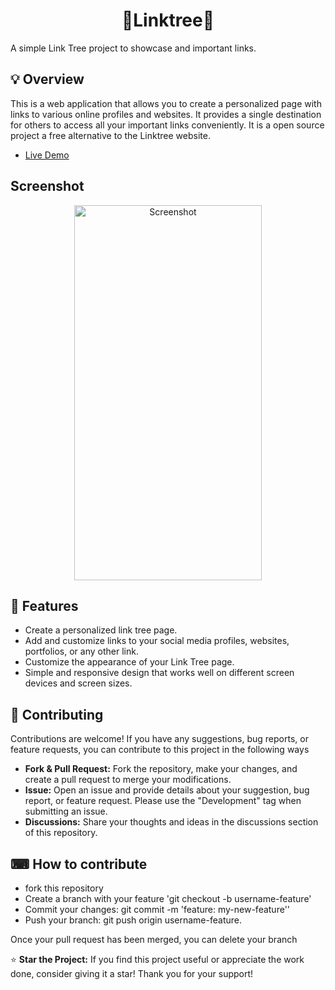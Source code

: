 <h1 align="center">🌲Linktree🌲</h1> 

A simple Link Tree project to showcase and important links.

## 💡 Overview 

This is a web application that allows you to create a personalized page with links to various online profiles and websites. It provides a single destination for others to access all your important links conveniently. It is a open source project a free alternative to the Linktree website. 
- [Live Demo](https://manthanparekh.github.io/linktree-clone/)

## Screenshot 
<p align="center">
    <img alt="Screenshot" scr="/img/Screenshot.png" width="300" height="600"
</p>

## 🚀️ Features 

- Create a personalized link tree page.
- Add and customize links to your social media profiles, websites, portfolios, or any other link. 
- Customize the appearance  of your Link Tree page. 
- Simple and responsive design that works well on different screen devices and screen sizes.

## 🤔 Contributing 
Contributions are welcome! If you have any suggestions, bug reports, or feature requests, you can contribute to this project in the following ways

- **Fork & Pull Request:** Fork the repository, make your changes, and create a pull request to merge your modifications.
- **Issue:** Open an issue and provide details about your suggestion, bug report, or feature request. Please use the "Development" tag when submitting an issue.
- **Discussions:** Share your thoughts and ideas in the discussions section of this repository.

## ⌨ How to contribute 
- fork this repository 
- Create a branch with your feature 'git checkout -b username-feature'
- Commit your changes: git commit -m 'feature: my-new-feature''
- Push your branch: git push origin username-feature. 

Once your pull request has been merged, you can delete your branch  

⭐️ **Star the Project:** If you find this project useful or appreciate the work done, consider giving it a star! Thank you for your support!
